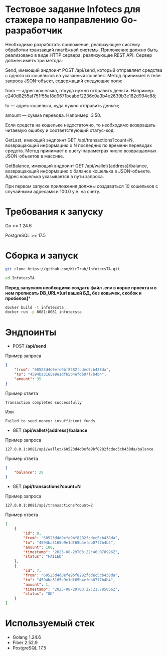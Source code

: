 <!-- 

ССЫЛКА НА РЕПОЗИТОРИЙ 
https://github.com/KirTrub/InfotecsTA.git

-->

# Тестовое задание Infotecs для стажера по направлению Go-разработчик

Необходимо разработать приложение, реализующее систему обработки транзакций платёжной системы. Приложение должно быть реализовано в виде HTTP сервера, реализующее REST API. Сервер должен иметь три метода:

Send, имеющий эндпоинт POST /api/send, который отправляет средства с одного из кошельков на указанный кошелек. Метод принимает в теле запроса JSON-объект, содержащий следующие поля:

from — адрес кошелька, откуда нужно отправить деньги. Например: e240d8255af751f55af8d9671beabdf2236c0a3b4e2639b3e182d994c88;

to — адрес кошелька, куда нужно отправить деньги;

amount — сумма перевода. Например: 3.50.

Если средств на кошельке недостаточно, то необходимо возвращать читаемую ошибку и соответствующий статус-код.

GetLast, имеющий эндпоинт GET /api/transactions?count=N, возвращающий информацию о N последних по времени переводах средств. Метод принимает в query-параметрах число возвращаемых JSON-объектов в массиве.

GetBalance, имеющий эндпоинт GET /api/wallet/{address}/balance, возвращающий информацию о балансе кошелька в JSON-объекте. Адрес кошелька указывается в пути запроса.

При первом запуске приложения должны создаваться 10 кошельков с случайными адресами и 100.0 у.е. на счету.

# Требования к запуску
Go >= 1.24.6

PostgreSQL >= 17.5

# Сборка и запуск
```bash
git clone https://github.com/KirTrub/InfotecsTA.git

cd InfotecsTA
```

**Перед запуском необходимо создать файл .env в корне проекта и в нем прописать DB_URL=[url вашей БД, без ковычек, скобок и пробелов]***
```bash
docker build -t infotecsta .
docker run -p 8081:8081 infotecsta
```

# Эндпоинты
* POST **/api/send**

Пример запроса
```json
{
    "from": "60523d4d0efe9bf8282fcdec5cb438da",
    "to": "4594ba3165e9e1df65b4efdb07f7b4b4",
    "amount": 35
}
```

Пример ответа 
```
Transaction completed successfully
```
Или
```
Failed to send money: insufficient funds
```

* GET **/api/wallet/{address}/balance**

Пример запроса
```
127.0.0.1:8081/api/wallet/60523d4d0efe9bf8282fcdec5cb438da/balance
```
Пример ответа
```json
{
    "balance": 29
}
```

* GET **/api/transactions?count=N**

Пример запроса
```
127.0.0.1:8081/api/transactions?count=2
```

Пример ответа
```json
[
    {
        "id": 8,
        "from": "60523d4d0efe9bf8282fcdec5cb438da",
        "to": "4594ba3165e9e1df65b4efdb07f7b4b4",
        "amount": 100,
        "timestamp": "2025-08-29T03:22:46.078926Z",
        "status": "FAILED"
    },
    {
        "id": 7,
        "from": "60523d4d0efe9bf8282fcdec5cb438da",
        "to": "4594ba3165e9e1df65b4efdb07f7b4b4",
        "amount": 1,
        "timestamp": "2025-08-29T03:22:21.785056Z",
        "status": "OK"
    }
]
```

# Используемый стек
* Golang 1.24.6
* Fiber 2.52.9
* PostgreSQL 17.5
